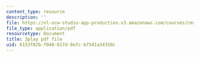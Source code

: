 ```yaml
---
content_type: resource
description: ''
file: https://ol-ocw-studio-app-production.s3.amazonaws.com/courses/cms-608-game-design-spring-2014/6153f82bf048817d8efcb7541a34350c_1506657.pdf
file_type: application/pdf
resourcetype: Document
title: 3play pdf file
uid: 6153f82b-f048-817d-8efc-b7541a34350c
---
```

